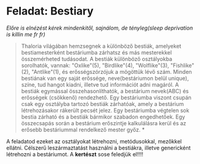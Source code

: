 # Feladat: Bestiary
*Előre is elnézést kérek mindenkitől, sajnálom, de tényleg(sleep deprivation is killin me fr fr)*

>Thaloria világában hemzsegnek a különböző bestiák, amelyeket bestiamesterként bestáriumba zárhatsz és más mesterekkel összemérheted tudásodat.
A bestiák különböző osztályokba sorolhatók, vannak: "Oxlike"(5), "Birdlike"(4), "Wolflike"(3), "Fishlike"(2), "Antlike"(1), és erősségszórzójuk a mögöttük lévő szám.
Minden bestiának van egy saját erőssége, neve(bestáriumon belül unique), színe, tud hangot kiadni, illetve tud információt adni magáról. A bestiák egymással összehasonlíthatók, a bestárium nevek(ABC) és erősségek (csökkenő) rendezhető. 
Egy bestáriumba viszont csupán csak egy osztályba tartozó bestiák zárhatóak, amely a bestárium létrehozásakor rákerült pecsét jelez.
Egy bestáriumba végtelen sok bestia zárható és a bestiák bármikor szabadon engedhetőek. Egy összecsapás során a bestárium erőszintje kalkulálásra kerül 
és az erősebb bestáriummal rendelkező mester győz. *

A feladatod ezeket az osztályokat létrehozni, metódusokkal, mezőkkel ellátni. Célszerű leszármaztatást használni a bestiákra, illetve genericként létrehozni a bestáriumot. A **kertészt** sose feledjük el!!!!